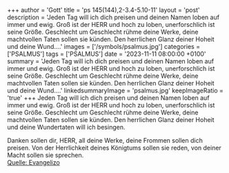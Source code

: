 +++
author = 'Gott'
title = 'ps 145(144),2-3.4-5.10-11'
layout = 'post'
description = 'Jeden Tag will ich dich preisen und deinen Namen loben auf immer und ewig. Groß ist der HERR und hoch zu loben, unerforschlich ist seine Größe. Geschlecht um Geschlecht rühme deine Werke, deine machtvollen Taten sollen sie künden. Den herrlichen Glanz deiner Hoheit und deine Wund....'
images = ['/symbols/psalmus.jpg']
categories = ['PSALMUS']
tags = ['PSALMUS']
date = '2023-11-11 08:00:00 +0100'
summary = 'Jeden Tag will ich dich preisen und deinen Namen loben auf immer und ewig. Groß ist der HERR und hoch zu loben, unerforschlich ist seine Größe. Geschlecht um Geschlecht rühme deine Werke, deine machtvollen Taten sollen sie künden. Den herrlichen Glanz deiner Hoheit und deine Wund....'
linkedsummaryImage = 'psalmus.jpg'
keepImageRatio = 'true'
+++
Jeden Tag will ich dich preisen und deinen Namen loben auf immer und ewig.
Groß ist der HERR und hoch zu loben, unerforschlich ist seine Größe.
Geschlecht um Geschlecht rühme deine Werke, deine machtvollen Taten sollen sie künden.
Den herrlichen Glanz deiner Hoheit und deine Wundertaten will ich besingen.<!--more-->

Danken sollen dir, HERR, all deine Werke, deine Frommen sollen dich preisen.
Von der Herrlichkeit deines Königtums sollen sie reden, von deiner Macht sollen sie sprechen.<br> [Quelle: Evangelizo](https://evangeliumtagfuertag.org/DE/gospel)
